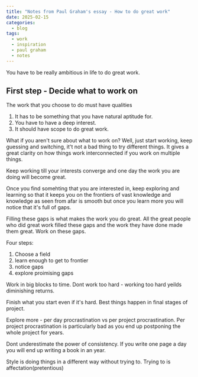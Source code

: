 ```yaml
---
title: "Notes from Paul Graham's essay - How to do great work"
date: 2025-02-15
categories:
  - blog
tags:
  - work
  - inspiration
  - paul graham
  - notes
---
```


You have to be really ambitious in life to do great work.

## First step - Decide what to work on 

The work that you choose to do must have qualities

1. It has to be something that you have natural aptitude for.
2. You have to have a deep interest.
3. It should have scope to do great work.

What if you aren't sure about what to work on? Well, just start working, keep guessing and switching, it't not a bad thing to try different things. It gives a great clarity on how things work interconnected if you work on multiple things.

Keep working till your interests converge and one day the work you are doing will become great.

Once you find somehting that you are interested in, keep exploring and learning so that it keeps you on the frontiers of vast knowledge and knowledge as seen from afar is smooth but once you learn more you will notice that it's full of gaps.

Filling these gaps is what makes the work you do great. All the great people who did great work filled these gaps and the work they have done made them great. Work on these gaps.

Four steps:

1. Choose a field
2. learn enough to get to frontier
3. notice gaps
4. explore proimising gaps

Work in big blocks to time. Dont work too hard - working too hard yeilds diminishing returns.

Finish what you start even if it's hard. Best things happen in final stages of project.

Explore more - per day procrastination vs per project procrastination. Per project procrastination is particularly bad as you end up postponing the whole project for years.

Dont underestimate the power of consistency. If you write one page a day you will end up writing a book in an year.

Style is doing things in a different way without trying to. Trying to is affectation(pretentious)

